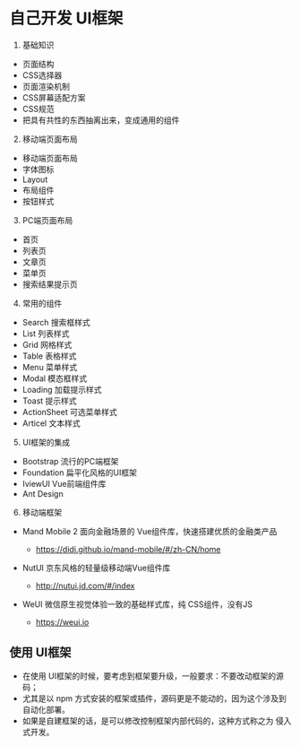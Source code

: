 # 自己开发 UI框架
1. 基础知识
  * 页面结构
  * CSS选择器
  * 页面渲染机制
  * CSS屏幕适配方案
  * CSS规范
  * 把具有共性的东西抽离出来，变成通用的组件

2. 移动端页面布局
  * 移动端页面布局
  * 字体图标
  * Layout
  * 布局组件
  * 按钮样式

3. PC端页面布局
  * 首页
  * 列表页
  * 文章页
  * 菜单页
  * 搜索结果提示页

4. 常用的组件
  * Search 搜索框样式
  * List 列表样式
  * Grid 网格样式
  * Table 表格样式
  * Menu 菜单样式
  * Modal 模态框样式
  * Loading 加载提示样式
  * Toast 提示样式
  * ActionSheet 可选菜单样式
  * Articel 文本样式

5. UI框架的集成
  * Bootstrap 流行的PC端框架
  * Foundation 扁平化风格的UI框架
  * IviewUI Vue前端组件库
  * Ant Design

6. 移动端框架
  * Mand Mobile 2 面向金融场景的 Vue组件库，快速搭建优质的金融类产品
    * https://didi.github.io/mand-mobile/#/zh-CN/home
  
  * NutUI 京东风格的轻量级移动端Vue组件库
    * http://nutui.jd.com/#/index

  * WeUI 微信原生视觉体验一致的基础样式库，纯 CSS组件，没有JS
    * https://weui.io
 


## 使用 UI框架
* 在使用 UI框架的时候，要考虑到框架要升级，一般要求：不要改动框架的源码；
* 尤其是以 npm 方式安装的框架或插件，源码更是不能动的，因为这个涉及到自动化部署。
* 如果是自建框架的话，是可以修改控制框架内部代码的，这种方式称之为 侵入式开发。